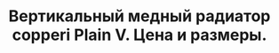---
title: Вертикальный медный радиатор copperi Plain V. Цена и размеры.
description: Купить вертикальный медный радиатор отопления copperi Plain V в Москве. Цена и размеры.
layout: product
permalink: /catalog/:name
image: /images/catalog/essential/plain-v-1.jpg
header-color: "#fce3e3"

model-title: "Plain V"
model-desc: "Лаконичная форма и огромное количество цветовых сочетаний. Переднюю панель радиатора можно окрасить в один цвет с корпусом или выбрать контрастный цвет."
model-h1: "Вертикальный медный радиатор"

weight: 50
product: 1
vertical: 1

features:
- "Материал: окрашенная сталь"
- "Цвет: любой по RAL"
- "Матовая или глянцевая окраска"
- "Подключение: боковое или нижнее"

related:
- plain-h
- frame-v
- anisotropia-v
---